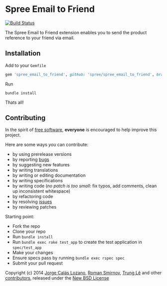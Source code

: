Spree Email to Friend
=====================

[![Build Status](https://api.travis-ci.org/spree/spree_email_to_friend.png?branch=master)](https://api.travis-ci.org/spree/spree_email_to_friend.png)

The Spree Email to Friend extension enables you to send the product reference to your friend via email.

Installation
------------

Add to your `Gemfile`
```ruby
gem 'spree_email_to_friend', github: 'spree/spree_email_to_friend', branch: 'master'
```

Run
```
bundle install
```

Thats all!

Contributing
------------

In the spirit of [free software][1], **everyone** is encouraged to help improve this project.

Here are some ways *you* can contribute:

* by using prerelease versions
* by reporting [bugs][2]
* by suggesting new features
* by writing translations
* by writing or editing documentation
* by writing specifications
* by writing code (*no patch is too small*: fix typos, add comments, clean up inconsistent whitespace)
* by refactoring code
* by resolving [issues][2]
* by reviewing patches

Starting point:

* Fork the repo
* Clone your repo
* Run `bundle install`
* Run `bundle exec rake test_app` to create the test application in `spec/test_app`
* Make your changes
* Ensure specs pass by running `bundle exec rspec spec`
* Submit your pull request

Copyright (c) 2014 [Jorge Calás Lozano][5], [Roman Smirnov][6], [Trung Lê][7] and other [contributors][8], released under the [New BSD License][3]

[1]: http://www.fsf.org/licensing/essays/free-sw.html
[2]: https://github.com/spree/spree_email_to_friend/issues
[3]: https://github.com/spree/spree_email_to_friend/blob/master/LICENSE.md
[5]: https://github.com/calas
[6]: https://github.com/romul
[7]: https://github.com/joneslee85
[8]: https://github.com/spree/spree_email_to_friend/graphs/contributors
